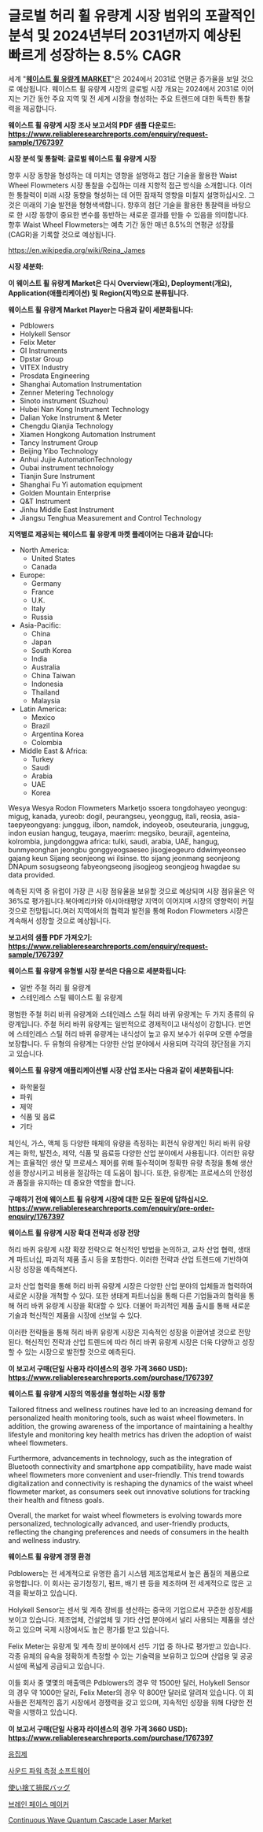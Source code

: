 <p><h1>글로벌 허리 휠 유량계 시장 범위의 포괄적인 분석 및 2024년부터 2031년까지 예상된 빠르게 성장하는 8.5% CAGR</h1></p><p>세계 "<strong><a href="https://www.reliableresearchreports.com/global-waist-wheel-flowmeters-market-r1767397">웨이스트 휠 유량계 MARKET</a></strong>"은 2024에서 2031로 연평균 증가율을 보일 것으로 예상됩니다. 웨이스트 휠 유량계 시장의 글로벌 시장 개요는 2024에서 2031로 이어지는 기간 동안 주요 지역 및 전 세계 시장을 형성하는 주요 트렌드에 대한 독특한 통찰력을 제공합니다.</p>
<p><strong>웨이스트 휠 유량계 시장 조사 보고서의 PDF 샘플 다운로드: <a href="https://www.reliableresearchreports.com/enquiry/request-sample/1767397">https://www.reliableresearchreports.com/enquiry/request-sample/1767397</a></strong></p>
<p><strong>시장 분석 및 통찰력: 글로벌 웨이스트 휠 유량계 시장</strong></p>
<p><p>향후 시장 동향을 형성하는 데 미치는 영향을 설명하고 첨단 기술을 활용한 Waist Wheel Flowmeters 시장 통찰을 수집하는 미래 지향적 접근 방식을 소개합니다. 이러한 통찰력이 미래 시장 동향을 형성하는 데 어떤 잠재적 영향을 미칠지 설명하십시오. 그것은 미래의 기술 발전을 형형색색합니다. 향후의 첨단 기술을 활용한 통찰력을 바탕으로 한 시장 동향이 중요한 변수를 동반하는 새로운 결과를 만들 수 있음을 의미합니다. 향후 Waist Wheel Flowmeters는 예측 기간 동안 매년 8.5%의 연평균 성장률(CAGR)을 기록할 것으로 예상됩니다.</p></p>
<p><a href="%7CAUTHORITHY_DOMAIN_URL%7C">https://en.wikipedia.org/wiki/Reina_James</a></p>
<p><strong>시장 세분화:</strong></p>
<p><strong>이 웨이스트 휠 유량계 Market은 다시 Overview(개요), Deployment(개요), Application(애플리케이션) 및 Region(지역)으로 분류됩니다.</strong></p>
<p><strong>웨이스트 휠 유량계 Market Player는 다음과 같이 세분화됩니다:</strong></p>
<p><ul><li>Pdblowers</li><li>Holykell Sensor</li><li>Felix Meter</li><li>GI Instruments</li><li>Dpstar Group</li><li>VITEX Industry</li><li>Prosdata Engineering</li><li>Shanghai Automation Instrumentation</li><li>Zenner Metering Technology</li><li>Sinoto instrument (Suzhou)</li><li>Hubei Nan Kong Instrument Technology</li><li>Dalian Yoke Instrument & Meter</li><li>Chengdu Qianjia Technology</li><li>Xiamen Hongkong Automation Instrument</li><li>Tancy Instrument Group</li><li>Beijing Yibo Technology</li><li>Anhui Jujie AutomationTechnology</li><li>Oubai instrument technology</li><li>Tianjin Sure Instrument</li><li>Shanghai Fu Yi automation equipment</li><li>Golden Mountain Enterprise</li><li>Q&T Instrument</li><li>Jinhu Middle East Instrument</li><li>Jiangsu Tenghua Measurement and Control Technology</li></ul></p>
<p><strong>지역별로 제공되는 웨이스트 휠 유량계 마켓 플레이어는 다음과 같습니다:</strong></p>
<p><ul>
    <li>
        North America:
        <ul>
            <li>United States</li>
            <li>Canada</li>
        </ul>
    </li>
    <li>
        Europe:
        <ul>
            <li>Germany</li>
            <li>France</li>
            <li>U.K.</li>
            <li>Italy</li>
            <li>Russia</li>
        </ul>
    </li>
    <li>
        Asia-Pacific:
        <ul>
            <li>China</li>
            <li>Japan</li>
            <li>South Korea</li>
            <li>India</li>
            <li>Australia</li>
            <li>China Taiwan</li>
            <li>Indonesia</li>
            <li>Thailand</li>
            <li>Malaysia</li>
        </ul>
    </li>
    <li>
        Latin America:
        <ul>
            <li>Mexico</li>
            <li>Brazil</li>
            <li>Argentina Korea</li>
            <li>Colombia</li>
        </ul>
    </li>
    <li>
        Middle East & Africa:
        <ul>
            <li>Turkey</li>
            <li>Saudi</li>
            <li>Arabia</li>
            <li>UAE</li>
            <li>Korea</li>
        </ul>
    </li>
    </ul></p>
<p><p>Wesya Wesya Rodon Flowmeters Marketjo ssoera tongdohayeo yeongug: migug, kanada, yureob: dogil, peurangseu, yeonggug, itali, reosia, asia-taepyeongyang: junggug, ilbon, namdok, indoyeob, oseuteuraria, junggug, indon eusian hangug, teugaya, maerim: megsiko, beurajil, agenteina, kolrombia, jungdonggwa africa: tulki, saudi, arabia, UAE, hangug, bunmyeonghan jeongbu gonggyeogsaeseo jisogjeogeuro ddwimyeonseo gajang keun Sijang seonjeong wi ilsinse. tto sijang jeonmang seonjeong DNApum sosugseong  fabyeongseong  jisogjeog seongjeog hwagdae su data provided.</p><p>예측된 지역 중 유럽이 가장 큰 시장 점유율을 보유할 것으로 예상되며 시장 점유율은 약 36%로 평가됩니다.북아메리카와 아시아태평양 지역이 이어지며 시장의 영향력이 커질 것으로 전망됩니다.여러 지역에서의 협력과 발전을 통해 Rodon Flowmeters 시장은 계속해서 성장할 것으로 예상됩니다.</p></p>
<p><strong>보고서의 샘플 PDF 가져오기: <a href="https://www.reliableresearchreports.com/enquiry/request-sample/1767397">https://www.reliableresearchreports.com/enquiry/request-sample/1767397</a></strong></p>
<p><strong>웨이스트 휠 유량계 유형별 시장 분석은 다음으로 세분화됩니다:</strong></p>
<p><ul><li>일반 주철 허리 휠 유량계</li><li>스테인레스 스틸 웨이스트 휠 유량계</li></ul></p>
<p><p>평범한 주철 허리 바퀴 유량계와 스테인레스 스틸 허리 바퀴 유량계는 두 가지 종류의 유량계입니다. 주철 허리 바퀴 유량계는 일반적으로 경제적이고 내식성이 강합니다. 반면에 스테인레스 스틸 허리 바퀴 유량계는 내식성이 높고 유지 보수가 쉬우며 오랜 수명을 보장합니다. 두 유형의 유량계는 다양한 산업 분야에서 사용되며 각각의 장단점을 가지고 있습니다.</p></p>
<p><strong>웨이스트 휠 유량계 애플리케이션별 시장 산업 조사는 다음과 같이 세분화됩니다:</strong></p>
<p><ul><li>화학물질</li><li>파워</li><li>제약</li><li>식품 및 음료</li><li>기타</li></ul></p>
<p><p>체인식, 가스, 액체 등 다양한 매체의 유량을 측정하는 회전식 유량계인 허리 바퀴 유량계는 화학, 발전소, 제약, 식품 및 음료등 다양한 산업 분야에서 사용됩니다. 이러한 유량계는 효율적인 생산 및 프로세스 제어를 위해 필수적이며 정확한 유량 측정을 통해 생산성을 향상시키고 비용을 절감하는 데 도움이 됩니다. 또한, 유량계는 프로세스의 안정성과 품질을 유지하는 데 중요한 역할을 합니다.</p></p>
<p><strong>구매하기 전에 웨이스트 휠 유량계 시장에 대한 모든 질문에 답하십시오. <a href="https://www.reliableresearchreports.com/enquiry/pre-order-enquiry/1767397">https://www.reliableresearchreports.com/enquiry/pre-order-enquiry/1767397</a></strong></p>
<p><strong>웨이스트 휠 유량계 시장 확대 전략과 성장 전망</strong></p>
<p><p>허리 바퀴 유량계 시장 확장 전략으로 혁신적인 방법을 논의하고, 교차 산업 협력, 생태계 파트너십, 파괴적 제품 출시 등을 포함한다. 이러한 전략과 산업 트렌드에 기반하여 시장 성장을 예측해본다.</p><p>교차 산업 협력을 통해 허리 바퀴 유량계 시장은 다양한 산업 분야의 업체들과 협력하여 새로운 시장을 개척할 수 있다. 또한 생태계 파트너십을 통해 다른 기업들과의 협력을 통해 허리 바퀴 유량계 시장을 확대할 수 있다. 더불어 파괴적인 제품 출시를 통해 새로운 기술과 혁신적인 제품을 시장에 선보일 수 있다.</p><p>이러한 전략들을 통해 허리 바퀴 유량계 시장은 지속적인 성장을 이끌어낼 것으로 전망된다. 혁신적인 전략과 산업 트렌드에 따라 허리 바퀴 유량계 시장은 더욱 다양하고 성장할 수 있는 시장으로 발전할 것으로 예측된다.</p></p>
<p><strong>이 보고서 구매(단일 사용자 라이센스의 경우 가격 3660 USD): <a href="https://www.reliableresearchreports.com/purchase/1767397">https://www.reliableresearchreports.com/purchase/1767397</a></strong></p>
<p><strong>웨이스트 휠 유량계 시장의 역동성을 형성하는 시장 동향</strong></p>
<p><p>Tailored fitness and wellness routines have led to an increasing demand for personalized health monitoring tools, such as waist wheel flowmeters. In addition, the growing awareness of the importance of maintaining a healthy lifestyle and monitoring key health metrics has driven the adoption of waist wheel flowmeters. </p><p>Furthermore, advancements in technology, such as the integration of Bluetooth connectivity and smartphone app compatibility, have made waist wheel flowmeters more convenient and user-friendly. This trend towards digitalization and connectivity is reshaping the dynamics of the waist wheel flowmeter market, as consumers seek out innovative solutions for tracking their health and fitness goals.</p><p>Overall, the market for waist wheel flowmeters is evolving towards more personalized, technologically advanced, and user-friendly products, reflecting the changing preferences and needs of consumers in the health and wellness industry.</p></p>
<p><strong>웨이스트 휠 유량계 경쟁 환경</strong></p>
<p><p>Pdblowers는 전 세계적으로 유명한 흡기 시스템 제조업체로서 높은 품질의 제품으로 유명합니다. 이 회사는 공기청정기, 펌프, 배기 팬 등을 제조하며 전 세계적으로 많은 고객을 확보하고 있습니다.</p><p>Holykell Sensor는 센서 및 계측 장비를 생산하는 중국의 기업으로서 꾸준한 성장세를 보이고 있습니다. 제조업체, 건설업체 및 기타 산업 분야에서 널리 사용되는 제품을 생산하고 있으며 국제 시장에서도 높은 평가를 받고 있습니다.</p><p>Felix Meter는 유량계 및 계측 장비 분야에서 선두 기업 중 하나로 평가받고 있습니다. 각종 유체의 유속을 정확하게 측정할 수 있는 기술력을 보유하고 있으며 산업용 및 공공 시설에 폭넓게 공급되고 있습니다.</p><p>이들 회사 중 몇몇의 매출액은 Pdblowers의 경우 약 1500만 달러, Holykell Sensor의 경우 약 1000만 달러, Felix Meter의 경우 약 800만 달러로 알려져 있습니다. 이 회사들은 전체적인 흡기 시장에서 경쟁력을 갖고 있으며, 지속적인 성장을 위해 다양한 전략을 시행하고 있습니다.</p></p>
<p><strong>이 보고서 구매(단일 사용자 라이센스의 경우 가격 3660 USD): <a href="https://www.reliableresearchreports.com/purchase/1767397">https://www.reliableresearchreports.com/purchase/1767397</a></strong></p>
<p><p><a href="https://medium.com/@derrickmafrks96745/%ED%94%8C%EB%A1%9C%ED%81%98%EB%A0%88%EC%9D%B4%ED%84%B0-%EC%8B%9C%EC%9E%A5-%EA%B0%9C%EC%9A%94-2024%EB%85%84%EB%B6%80%ED%84%B0-2031%EB%85%84%EA%B9%8C%EC%A7%80%EC%9D%98-%EA%B8%80%EB%A1%9C%EB%B2%8C-%EC%8B%9C%EC%9E%A5-%EB%8F%99%ED%96%A5-%EB%B0%8F-%EB%AF%B8%EB%9E%98-%EC%A0%84%EB%A7%9D-1fcc5e4a265d">응집제</a></p><p><a href="https://github.com/sougarounis/Market-Research-Report-List-5/blob/main/332670498205.md">사운드 파워 측정 소프트웨어</a></p><p><a href="https://medium.com/@ridleydamion/%E4%BD%BF%E3%81%84%E6%8D%A8%E3%81%A6%E5%9E%8B%E5%B0%BF%E8%B7%AF%E6%8E%92%E5%87%BA%E3%83%90%E3%83%83%E3%82%B0%E3%81%AE%E5%B8%82%E5%A0%B4%E5%8B%95%E5%90%91%E3%81%A8%E5%88%86%E6%9E%90-%E5%B0%86%E6%9D%A5%E3%81%AE%E6%88%90%E9%95%B7%E3%81%AE%E6%A9%9F%E4%BC%9A%E3%81%A8%E8%AA%B2%E9%A1%8C-2024%E5%B9%B4-2031%E5%B9%B4-587504447047">使い捨て排尿バッグ</a></p><p><a href="https://medium.com/@czbtzkwc9/2024%EB%85%84%EB%B6%80%ED%84%B0-2031%EB%85%84%EA%B9%8C%EC%A7%80%EC%9D%98-%EB%87%8C-%ED%8E%98%EC%9D%B4%EC%8A%A4%EB%A9%94%EC%9D%B4%EC%BB%A4-%EC%8B%9C%EC%9E%A5-%EC%A0%90%EC%9C%A0%EC%9C%A8%EA%B3%BC-%EA%B2%BD%EC%9F%81-%ED%92%8D%EA%B2%BD%EC%97%90-%EB%8C%80%ED%95%9C-%ED%86%B5%EC%B0%B0%EB%A0%A5-e625c10155bf">브레인 페이스 메이커</a></p><p><a href="https://medium.com/@marcoshoppe2023/analyzing-continuous-wave-quantum-cascade-laser-market-dynamics-and-growth-drivers-and-forecasted-7a1b0f7cbada">Continuous Wave Quantum Cascade Laser Market</a></p></p>